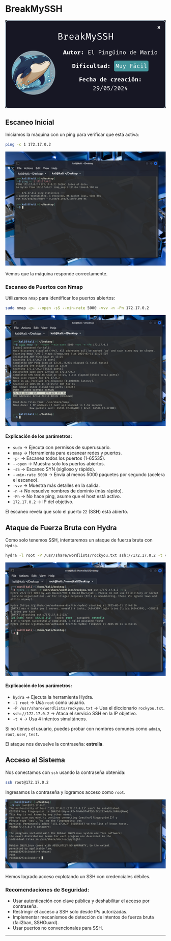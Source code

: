 
# BreakMySSH

![login](https://github.com/xavis3c/Writeups-dockerlabs/blob/Recursos/dockerInicio.png)



## Escaneo Inicial

Iniciamos la máquina con un ping para verificar que está activa:

```bash
ping -c 1 172.17.0.2
```

![login](https://github.com/xavis3c/Writeups-dockerlabs/blob/Recursos/pingBreak.png)



Vemos que la máquina responde correctamente.

### Escaneo de Puertos con Nmap

Utilizamos `nmap` para identificar los puertos abiertos:

```bash
sudo nmap -p- --open -sS --min-rate 5000 -vvv -n -Pn 172.17.0.2
```
![login](https://github.com/xavis3c/Writeups-dockerlabs/blob/Recursos/nmapBreak.png)



#### Explicación de los parámetros:
- `sudo` → Ejecuta con permisos de superusuario.
- `nmap` → Herramienta para escanear redes y puertos.
- `-p-` → Escanea todos los puertos (1-65535).
- `--open` → Muestra solo los puertos abiertos.
- `-sS` → Escaneo SYN (sigiloso y rápido).
- `--min-rate 5000` → Envía al menos 5000 paquetes por segundo (acelera el escaneo).
- `-vvv` → Muestra más detalles en la salida.
- `-n` → No resuelve nombres de dominio (más rápido).
- `-Pn` → No hace ping, asume que el host está activo.
- `172.17.0.2` → IP del objetivo.

El escaneo revela que solo el puerto `22` (SSH) está abierto.

## Ataque de Fuerza Bruta con Hydra

Como solo tenemos SSH, intentaremos un ataque de fuerza bruta con `Hydra`.

```bash
hydra -l root -P /usr/share/wordlists/rockyou.txt ssh://172.17.0.2 -t 4
```


![login](https://github.com/xavis3c/Writeups-dockerlabs/blob/Recursos/hydraBreak.png)



#### Explicación de los parámetros:
- `hydra` → Ejecuta la herramienta Hydra.
- `-l root` → Usa `root` como usuario.
- `-P /usr/share/wordlists/rockyou.txt` → Usa el diccionario `rockyou.txt`.
- `ssh://172.17.0.2` → Ataca el servicio SSH en la IP objetivo.
- `-t 4` → Usa 4 intentos simultáneos.

Si no tienes el usuario, puedes probar con nombres comunes como `admin`, `root`, `user`, `test`.

El ataque nos devuelve la contraseña: **estrella**.

## Acceso al Sistema

Nos conectamos con `ssh` usando la contraseña obtenida:

```bash
ssh root@172.17.0.2
```

Ingresamos la contraseña y logramos acceso como `root`.


![login](https://github.com/xavis3c/Writeups-dockerlabs/blob/Recursos/rootBreak.png)


Hemos logrado acceso explotando un SSH con credenciales débiles.

### Recomendaciones de Seguridad:
- Usar autenticación con clave pública y deshabilitar el acceso por contraseña.
- Restringir el acceso a SSH solo desde IPs autorizadas.
- Implementar mecanismos de detección de intentos de fuerza bruta (fail2ban, SSHGuard).
- Usar puertos no convencionales para SSH.

--- 
